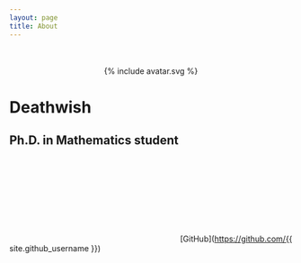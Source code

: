 ```yaml
---
layout: page
title: About
---
```

<br>
<br>
<center>
{% include avatar.svg %}
</center>

# Deathwish
## Ph.D. in Mathematics student

<a rel="me" href="https://github.com/{{ site.github_username }}" title="{{
social.github | escape }}"><svg class="svg-icon grey"><use xlink:href="{{ '/assets/minima-social-icons.svg#github' | relative_url }}"></use></svg></a>
[GitHub](https://github.com/{{ site.github_username }})
